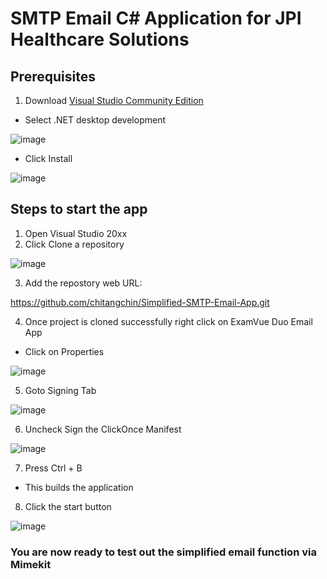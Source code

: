 # SMTP Email C# Application for JPI Healthcare Solutions

## Prerequisites

1. Download [Visual Studio Community Edition](https://visualstudio.microsoft.com/thank-you-downloading-visual-studio/?sku=Community&channel=Release&version=VS2022&source=VSLandingPage&cid=2030&passive=false)

- Select .NET desktop development
  
![image](https://github.com/chitangchin/Email-App/assets/96362668/b51f1208-93f9-410c-b278-56a5c9ca2156)


- Click Install

![image](https://github.com/chitangchin/Email-App/assets/96362668/f972a7a7-0ff7-4772-b316-f971ca0f3171)


## Steps to start the app

1. Open Visual Studio 20xx
2. Click Clone a repository

![image](https://github.com/chitangchin/Simplified-SMTP-Email-App/assets/96362668/87a9535a-5a09-45d3-aafe-de7b5f453ece)

3. Add the repostory web URL:

https://github.com/chitangchin/Simplified-SMTP-Email-App.git

4. Once project is cloned successfully right click on ExamVue Duo Email App
- Click on Properties

![image](https://github.com/chitangchin/Simplified-SMTP-Email-App/assets/96362668/68fa10c4-488c-4b02-bd3c-5ed854495537)

5. Goto Signing Tab

![image](https://github.com/chitangchin/Simplified-SMTP-Email-App/assets/96362668/c50c9fa4-500a-4815-951e-53a2bbde9171)

6. Uncheck Sign the ClickOnce Manifest

![image](https://github.com/chitangchin/Simplified-SMTP-Email-App/assets/96362668/da7382f6-7fb6-45a4-985a-7264dbb57b60)

7. Press Ctrl + B
- This builds the application

8. Click the start button

![image](https://github.com/chitangchin/Simplified-SMTP-Email-App/assets/96362668/4b86ce08-2be8-445e-85af-110eaa834a8e)

### You are now ready to test out the simplified email function via Mimekit
